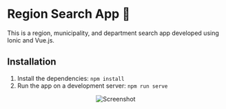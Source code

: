 # Region Search App 🏢

This is a region, municipality, and department search app developed using Ionic and Vue.js.

## Installation

1. Install the dependencies: `npm install`
2. Run the app on a development server: `npm run serve`

<div align="center">
  <img src="https://res.cloudinary.com/dqok29gnl/image/upload/v1684174882/Capture_d_e%CC%81cran_2023-05-15_a%CC%80_19.10.00_vctr8l.png" alt="Screenshot">
</div>

